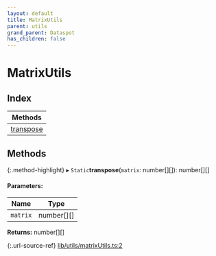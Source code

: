 ```yaml
---
layout: default
title: MatrixUtils
parent: utils
grand_parent: Dataspot
has_children: false
---
```


# MatrixUtils

## Index

| Methods |
|-----------|
| [transpose](#transpose) |

## Methods

{:.method-highlight}
▸ `Static`**transpose**(`matrix`: number[][]): number[][]

#### Parameters:

Name | Type |
------ | ------ |
`matrix` | number[][] |

**Returns:** number[][]

{:.url-source-ref}
[lib/utils/matrixUtils.ts:2](https://github.com/ascentcore/dataspot/blob/3098228/lib/utils/matrixUtils.ts#L2)

